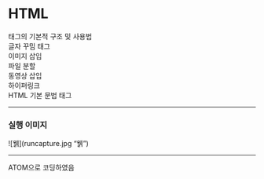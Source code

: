 # HTML

태그의 기본적 구조 및 사용법   
글자 꾸밈 태그   
이미지 삽입   
파일 분할   
동영상 삽입   
하이퍼링크   
HTML 기본 문법 태그

----------------------
### 실행 이미지

![웱](runcapture.jpg “웱”) 

----------------------

ATOM으로 코딩하였음
